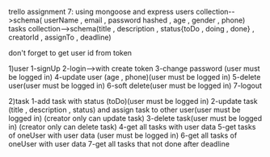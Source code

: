 trello assignment 7:
using mongoose and express
users collection-->schema( userName , email , password hashed , age , gender , phone)
tasks collection-->schema(title , description , status{toDo , doing , done} , creatorId , assignTo , deadline)

don't forget to get user id from token

1)user
1-signUp 
2-login-->with create token
3-change password (user must be logged in)
4-update user (age , phone)(user must be logged in)
5-delete user(user must be logged in)
6-soft delete(user must be logged in)
7-logout

2)task
1-add task with status (toDo)(user must be logged in)
2-update task (title , description , status) and assign task to other user(user must be logged in) (creator only can update task)
3-delete task(user must be logged in) (creator only can delete task)
4-get all tasks with user data
5-get tasks of oneUser with user data (user must be logged in)
6-get all tasks of oneUser with user data
7-get all tasks that not done after deadline